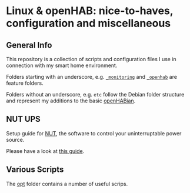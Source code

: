 # Linux & openHAB: nice-to-haves, configuration and miscellaneous

## General Info

This repository is a collection of scripts and configuration files I use in connection with my smart home environment.

Folders starting with an underscore, e.g. [`_monitoring`](_monitoring) and [`_openhab`](_openhab) are feature folders.

Folders without an underscore, e.g. `etc` follow the Debian folder structure and represent my additions to the basic [openHABian](https://www.openhab.org/docs/installation/openhabian.html#openhabian-hassle-free-openhab-setup).

## NUT UPS

Setup guide for [NUT](https://networkupstools.org), the software to control your uninterruptable power source.

Please have a look at [this guide](/etc/nut/README.md).

## Various Scripts

The [opt](opt) folder contains a number of useful scrips.
